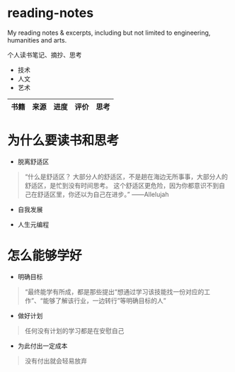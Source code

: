 # reading-notes
My reading notes & excerpts, including but not limited to engineering, humanities and arts.

个人读书笔记、摘抄、思考
- 技术
- 人文
- 艺术

| 书籍 | 来源 | 进度 | 评价 | 思考 |
| -- | -- | -- | -- | -- |


# 为什么要读书和思考
- 脱离舒适区
> “什么是舒适区？
> 大部分人的舒适区，不是趟在海边无所事事，大部分人的舒适区，是忙到没有时间思考。
> 这个舒适区更危险，因为你都意识不到自己在舒适区里，你还以为自己在进步。”
> ——Allelujah
- 自我发展

[time]:<20170822>
- 人生元编程


# 怎么能够学好
- 明确目标
> “最终能学有所成，都是那些提出“想通过学习该技能找一份对应的工作”、“能够了解该行业，一边转行”等明确目标的人”
- 做好计划
> 任何没有计划的学习都是在安慰自己
- 为此付出一定成本
> 没有付出就会轻易放弃